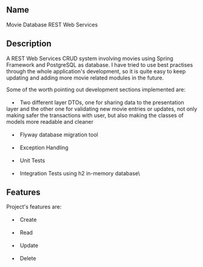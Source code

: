 ## Name

Movie Database REST Web Services

## Description

A REST Web Services CRUD system involving movies using Spring Framework and PostgreSQL as database. I have tried to use best practises through the whole application's development, so it is quite easy
to keep updating and adding more movie related modules in the future.

Some of the worth pointing out development sections implemented are:\
\
&emsp;&#8226;&emsp;Two different layer DTOs, one for sharing data to the presentation layer and the other one for validating new movie entries or updates,
not only making safer the transactions with user, but also making the classes of models more readable and cleaner\
\
&emsp;&#8226;&emsp;Flyway database migration tool\
\
&emsp;&#8226;&emsp;Exception Handling\
\
&emsp;&#8226;&emsp;Unit Tests\
\
&emsp;&#8226;&emsp;Integration Tests using h2 in-memory database\

## Features

Project's features are:\
\
&emsp;&#8226;&emsp;Create <Entity>\
\
&emsp;&#8226;&emsp;Read <Entity>\
\
&emsp;&#8226;&emsp;Update <Entity>\
\
&emsp;&#8226;&emsp;Delete <Entity>

